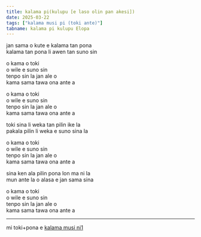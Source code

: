 ```yaml
---
title: kalama pi(kulupu [e laso olin pan akesi])
date: 2025-03-22
tags: ["kalama musi pi (toki ante)"]
tabname: kalama pi kulupu Elopa
---
```


jan sama o kute e kalama tan pona  
kalama tan pona li awen tan suno sin  

o kama o toki  
o wile e suno sin  
tenpo sin la jan ale o  
kama sama tawa ona ante a  

o kama o toki  
o wile e suno sin  
tenpo sin la jan ale o  
kama sama tawa ona ante a  

toki sina li weka tan pilin ike la  
pakala pilin li weka e suno sina la  

o kama o toki  
o wile e suno sin  
tenpo sin la jan ale o  
kama sama tawa ona ante a  

sina ken ala pilin pona lon ma ni la  
mun ante la o alasa e jan sama sina  

o kama o toki  
o wile e suno sin  
tenpo sin la jan ale o  
kama sama tawa ona ante a  

---

mi toki+pona e [kalama musi ni1](https://www.youtube.com/watch?v=WzLdgtDsLV8)
